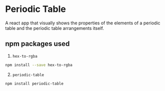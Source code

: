 # Periodic Table

A react app that visually shows the properties of the elements of a periodic table and the periodic table arrangements itself.

## npm packages used
1. `hex-to-rgba`
```sh
npm install --save hex-to-rgba
```

2. `periodic-table`
```sh
npm install periodic-table
```